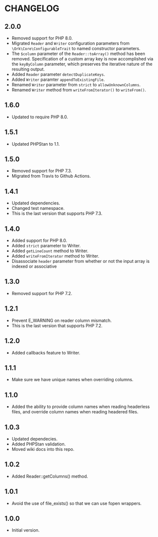 # CHANGELOG

## 2.0.0

* Removed support for PHP 8.0.
* Migrated `Reader` and `Writer` configuration parameters from
  `\Ork\Core\ConfigurableTrait` to named constructor parameters.
* The `$column` parameter of the `Reader::toArray()` method has been removed.
  Specification of a custom array key is now accomplished via the `keyByColumn`
  parameter, which preserves the iterative nature of the resulting output.
* Added `Reader` parameter `detectDuplicateKeys`.
* Added `Writer` paramter `appendToExistingFile`.
* Renamed `Writer` parameter from `strict` to `allowUnknownColumns`.
* Renamed `Writer` method from `writeFromIterator()` to `writeFrom()`.

## 1.6.0

* Updated to require PHP 8.0.

## 1.5.1

* Updated PHPStan to 1.1.

## 1.5.0

* Removed support for PHP 7.3.
* Migrated from Travis to Github Actions.

## 1.4.1

* Updated dependencies.
* Changed test namespace.
* This is the last version that supports PHP 7.3.

## 1.4.0

* Added support for PHP 8.0.
* Added `strict` parameter to Writer.
* Added `getLineCount` method to Writer.
* Added `writeFromIterator` method to Writer.
* Disassociate `header` parameter from whether or not the input array is
  indexed or associative

## 1.3.0

* Removed support for PHP 7.2.

## 1.2.1

* Prevent E_WARNING on reader column mismatch.
* This is the last version that supports PHP 7.2.

## 1.2.0

* Added callbacks feature to Writer.

## 1.1.1

* Make sure we have unique names when overriding columns.

## 1.1.0

* Added the ability to provide column names when reading headerless files,
  and override column names when reading headered files.

## 1.0.3

* Updated dependecies.
* Added PHPStan validation.
* Moved wiki docs into this repo.

## 1.0.2

* Added Reader::getColumns() method.

## 1.0.1

* Avoid the use of file_exists() so that we can use fopen wrappers.

## 1.0.0

* Initial version.
